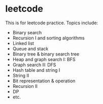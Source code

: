 # leetcode 

This is for leetcode practice. Topics include: 
- Binary search 
- Recursion I and sorting algorithms 
- Linked list 
- Queue and stack 
- Binary tree & binary search tree 
- Heap and graph search I: BFS 
- Graph search II: DFS 
- Hash table and string I 
- String II 
- Bit representation & operation 
- Recursion II 
- DP 
- etc. 
